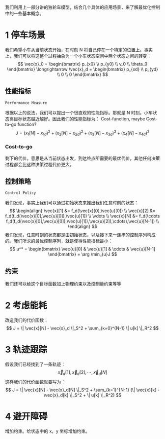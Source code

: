 我们利用上一部分讲的独轮车模型，结合几个具体的应用场景，来了解最优化控制中的一些基本概念。
# 1 停车场景
我们希望小车从当前状态开始，在时刻 N 将自己停在一个特定的位置上。事实上，我们可以将这整个过程抽象为一个小车状态空间中两个状态之间的转变：
$$
\vec{x}_0 = 
\begin{bmatrix}
p_{x0} \\
p_{y0} \\
v_0 \\
\theta_0
\end{bmatrix}
\longrightarrow
\vec{x}_d = 
\begin{bmatrix}
p_{xd} \\
p_{yd} \\
0 \\
0
\end{bmatrix}
$$
## 性能指标
	Performance Measure
根据以上的说法，我们可以提出一个很直观的性能指标。那就是 N 时刻，小车状态离目标状态越近越好。因此我们的性能指标为：
	Cost-function, maybe Cost-to-go function?
$$
J = (x_1[N] - x_{1d})^2 + (x_2[N] - x_{2d})^2 + (x_3[N] - x_{3d})^2 + (x_4[N] - x_{4d})^2
$$
### Cost-to-go
剩下的代价。意思是从当前状态出发，到达终点所需要的最优代价。其他任何决策过程都会比这种决策过程代价更大。 
## 控制策略
	Control Policy
我们发现，事实上我们可以通过初始状态来推出我们任意时刻的状态：
$$
\begin{align}
\vec{x}[1] &= f_d(\vec{x}[0],\vec{u}[0]) \\
\vec{x}[2] &= f_d(f_d(\vec{x}[0],\vec{u}[0]),\vec{u}[1]) \\
\vdots \\
\vec{x}[N] &= f_d(\cdots f_d(f_d(\vec{x}[0],\vec{u}[0]),\vec{u}[1]),\vec{u}[2]),\cdots),\vec{u}[N-1]) \\
\end{align}
$$
我们发现，任意时刻的状态都是由初始状态，以及接下来一连串的控制序列构成的。我们所求的最优控制序列，就是使得性能指标最小：
$$
u^* = 
\begin{bmatrix}
\vec{u}[0] & \vec{u}[1] & \cdots & \vec{u}[N-1]
\end{bmatrix}
= \arg \min_{u}J
$$
## 约束
我们还可以给这个目标函数加上物理约束以及控制量约束等等
# 2 考虑能耗
改造我们的代价函数：
$$
J = \| \vec{x}[N] - \vec{x}_d \|_S^2 + \sum_{k=0}^{N-1} \| u[k] \|_R^2
$$
# 3 轨迹跟踪
假设我们已经找到了一条轨迹：
$$
\vec{x}_d[1], \vec{x}_d[2], \cdots, \vec{x}_d[N]
$$
这样我们的代价函数就要写为：
$$
J = \| \vec{x}[N] - \vec{x}_d[N] \|_S^2 + \sum_{k=1}^{N-1} (\| \vec{x}[k] - \vec{x}_d[k] \|_S^2 + \| u[k] \|_R^2)
$$
# 4 避开障碍
增加约束。给状态中的 x，y 坐标增加约束。